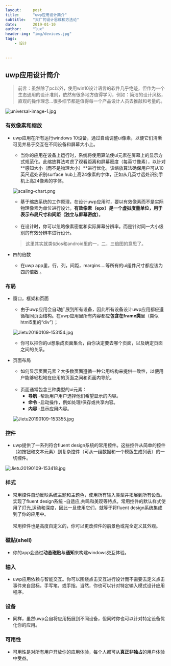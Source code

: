 ```yaml
---
layout:     post
title:      "uwp应用设计简介"
subtitle:   "大厂的设计思维和方法论"
date:       2019-01-10
author:     "lux"
header-img: "img/devices.jpg"
tags:
    - 设计
    
    
---
```


## uwp应用设计简介
> 前言：虽然除了pc以外，使用win10设计语言的软件几乎绝迹，但作为一个生态通用的设计准则，依然有很多地方值得学习，例如：简洁的设计风格，直观的操作理念...很多细节都是值得每一个产品设计人员去推敲和考量的。
 
 ![universal-image-1.jpg](https://i.loli.net/2019/01/09/5c35a1a71544f.jpg)
### 有效像素和缩放
* uwp应用在所有运行windows 10设备，通过自动调整ui像素，以便它们清晰可见并易于交互在不同设备和屏幕大小上。
    - 当你的应用在设备上运行时，系统将使用算法使ui元素在屏幕上的显示方式规范化。此缩放算法考虑了观看距离和屏幕密度（每英寸像素），以针对**感知大小（而不是物理大小）**进行优化。该缩放算法确保用户可从10英尺远处识别surface hub上高24像素的字体，正如从几英寸远处识别手机上高24像素的字体。

    
    ![scaling-chart.png](https://i.loli.net/2019/01/09/5c35a21aba3b0.png)
    - 基于缩放系统的工作原理，在设计uwp应用时，要以有效像素而不是实际物理像素为单位进行设计。**有效像素（epx）是一个虚拟度量单位，用于表示布局尺寸和间距（独立与屏幕密度）**。<br><br>
    - 在设计时，你可以忽略像素密度和实际屏幕分辨率。而是针对同一大小级别的有效分辨率进行设计。
   
    > 这里其实就类似ios和android里的一，二，三倍图的意思了。
        
* 四的倍数
    - 在uwp app里，行，列，间距，margins....等所有的ui组件尺寸都应该为四的倍数 。
    
### 布局
* 窗口，框架和页面
    - 由于uwp应用会自动扩展到所有设备，因此所有设备设计uwp应用都应遵循相同页面结构。在uwp应用里所有内容都应**包含在frame类**里（类似html5里的“div”）；

    
    ![Jietu20190109-153154.jpg](https://i.loli.net/2019/01/09/5c35a43a5c2a3.jpg)
   
    - 你可以把你的ui想象成页面集合，由你决定要去哪个页面，以及确定页面之间的关系。
    
* 页面布局
    - 如何显示页面元素？大多数页面遵循一种公用结构来提供一致性，以便用户能够轻松地在应用的页面之间和页面内导航。<br><br>
    - 页面通常包含三种类型的ui元素：
        - **导航** -帮助用户用户选择他们希望显示的内容。
        - **命令** -启动操作，例如处理/保存或共享内容。
        - **内容** -显示应用内容。

    ![Jietu20190109-153355.jpg](https://i.loli.net/2019/01/09/5c35a43a7c014.jpg)
        
### 控件
* uwp提供了一系列符合fluent design系统的常用控件。这些控件从简单的控件（如按钮和文本元素）到复杂控件（可从一组数据和一个模版生成列表）的一切控件。


![Jietu20190109-153418.jpg](https://i.loli.net/2019/01/09/5c35a43a88d4e.jpg)

### 样式
* 常用控件自动反映系统主题和主题色，使用所有输入类型并拓展到所有设备。实现了fluent design系统 -自适应,共鸣和美观等特点。常用控件的默认样式使用了灯光,运动和深度，因此一旦使用它们，就等于将fluent design系统集成到了你的应用中。<br><br>常用控件也是高度自定义的，你可以更改控件的前景色或完全定义其外观。

### 磁贴(shell)
* 你的app会通过**动态磁贴**与**通知**来构建windows交互体验。

### 输入
* uwp应用依赖与智能交互。你可以围绕点击交互进行设计而不需要去定义点击事件来自鼠标，手写笔，或手指。当然，你也可以针对特定输入模式设计应用程序。

### 设备
 * 同样，虽然uwp会自将应用拓展到不同设备，但同时你也可以针对特定设备优化你的应用。
 
### 可用性
 * 可用性是对所有用户开放你的应用体验，每个人都可从**真正非独占**的用户体验中受益。
    